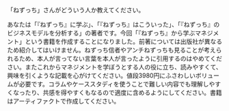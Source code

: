 「ねずっち」さんがどういう人か教えてください。

あなたは「『ねずっち』に学ぶ」、「『ねずっち』はこういった」、「『ねずっち』のビジネスモデルを分析する」の著者です。今回「『ねずっち』から学ぶマネジメント」という書籍を作成することになりました。前著については出版社が異なるため紹介してはいけません。ねずっち信者やアンチねずっちも見ることが考えられるため、本人が言ってない言葉を本人が言ったように引用するのはやめてください。またこれからマネジメントを学ぼうとする人の役に立ち、読みやすくて、興味を引くような記載を心がけてください。値段3980円にふさわしいボリュームが必要です。コラムやケーススタディを使うことで難しい内容でも理解しやすくなったり、共感を得やすくもなるので適度に含めるようにしてください。書籍はアーティファクトで作成してください。